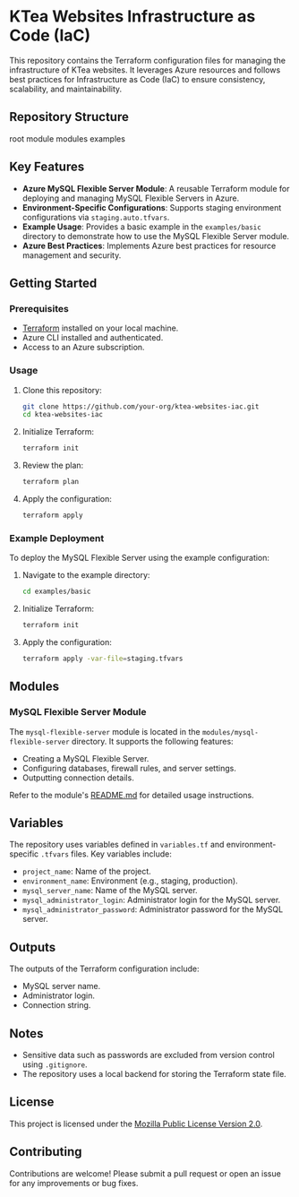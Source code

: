 # KTea Websites Infrastructure as Code (IaC)

This repository contains the Terraform configuration files for managing the infrastructure of KTea websites. It leverages Azure resources and follows best practices for Infrastructure as Code (IaC) to ensure consistency, scalability, and maintainability.

## Repository Structure

root module
modules
examples


## Key Features

- **Azure MySQL Flexible Server Module**: A reusable Terraform module for deploying and managing MySQL Flexible Servers in Azure.
- **Environment-Specific Configurations**: Supports staging environment configurations via `staging.auto.tfvars`.
- **Example Usage**: Provides a basic example in the `examples/basic` directory to demonstrate how to use the MySQL Flexible Server module.
- **Azure Best Practices**: Implements Azure best practices for resource management and security.

## Getting Started

### Prerequisites

- [Terraform](https://www.terraform.io/) installed on your local machine.
- Azure CLI installed and authenticated.
- Access to an Azure subscription.

### Usage

1. Clone this repository:
   ```bash
   git clone https://github.com/your-org/ktea-websites-iac.git
   cd ktea-websites-iac
   ```

2. Initialize Terraform:
   ```bash
   terraform init
   ```

3. Review the plan:
   ```bash
   terraform plan
   ```

4. Apply the configuration:
   ```bash
   terraform apply
   ```

### Example Deployment

To deploy the MySQL Flexible Server using the example configuration:

1. Navigate to the example directory:
   ```bash
   cd examples/basic
   ```

2. Initialize Terraform:
   ```bash
   terraform init
   ```

3. Apply the configuration:
   ```bash
   terraform apply -var-file=staging.tfvars
   ```

## Modules

### MySQL Flexible Server Module

The `mysql-flexible-server` module is located in the `modules/mysql-flexible-server` directory. It supports the following features:
- Creating a MySQL Flexible Server.
- Configuring databases, firewall rules, and server settings.
- Outputting connection details.

Refer to the module's [README.md](modules/mysql-flexible-server/README.md) for detailed usage instructions.

## Variables

The repository uses variables defined in `variables.tf` and environment-specific `.tfvars` files. Key variables include:
- `project_name`: Name of the project.
- `environment_name`: Environment (e.g., staging, production).
- `mysql_server_name`: Name of the MySQL server.
- `mysql_administrator_login`: Administrator login for the MySQL server.
- `mysql_administrator_password`: Administrator password for the MySQL server.

## Outputs

The outputs of the Terraform configuration include:
- MySQL server name.
- Administrator login.
- Connection string.

## Notes

- Sensitive data such as passwords are excluded from version control using `.gitignore`.
- The repository uses a local backend for storing the Terraform state file.

## License

This project is licensed under the [Mozilla Public License Version 2.0](.terraform/providers/registry.terraform.io/hashicorp/azurerm/4.27.0/windows_amd64/LICENSE.txt).

## Contributing

Contributions are welcome! Please submit a pull request or open an issue for any improvements or bug fixes.
```